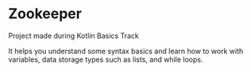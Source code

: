 # Zookeeper
Project made during Kotlin Basics Track

It helps you understand some syntax basics and learn how to work with variables, data storage types such as lists, and while loops.